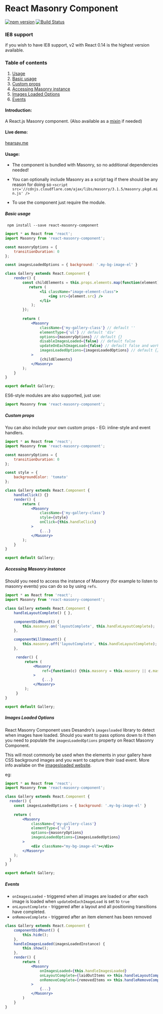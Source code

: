 React Masonry Component
=======================

[![npm version](https://badge.fury.io/js/react-masonry-component.svg)](http://badge.fury.io/js/react-masonry-component)
[![Build Status](https://travis-ci.org/eiriklv/react-masonry-component.svg?branch=master)](https://travis-ci.org/eiriklv/react-masonry-component)

### IE8 support
if you wish to have IE8 support, v2 with React 0.14 is the highest version available.

### Table of contents
1. [Usage](#usage)
  1. [Basic usage](#basic-usage)
  2. [Custom props](#custom-props)
  3. [Accessing Masonry instance](#accessing-masonry-instance)
  4. [Images Loaded Options](#images-loaded-options)
  5. [Events](#events)

#### Introduction:
A React.js Masonry component. (Also available as a [mixin](https://github.com/eiriklv/react-masonry-mixin) if needed)

#### Live demo:
[hearsay.me](http://hearsay-frontend.herokuapp.com)

#### Usage:

* The component is bundled with Masonry, so no additional dependencies needed!
* You can optionally include Masonry as a script tag if there should be any reason for doing so
`<script src='//cdnjs.cloudflare.com/ajax/libs/masonry/3.1.5/masonry.pkgd.min.js' />`

* To use the component just require the module.

##### Basic usage
``` npm install --save react-masonry-component```
```jsx
import * as React from 'react';
import Masonry from 'react-masonry-component';

const masonryOptions = {
    transitionDuration: 0
};

const imagesLoadedOptions = { background: '.my-bg-image-el' }

class Gallery extends React.Component {
    render() {
        const childElements = this.props.elements.map(function(element){
           return (
                <li className="image-element-class">
                    <img src={element.src} />
                </li>
            );
        });
    
        return (
            <Masonry
                className={'my-gallery-class'} // default ''
                elementType={'ul'} // default 'div'
                options={masonryOptions} // default {}
                disableImagesLoaded={false} // default false
                updateOnEachImageLoad={false} // default false and works only if disableImagesLoaded is false
                imagesLoadedOptions={imagesLoadedOptions} // default {}
            >
                {childElements}
            </Masonry>
        );
    }
}

export default Gallery;
```

ES6-style modules are also supported, just use:

```js
import Masonry from 'react-masonry-component';
```

##### Custom props
You can also include your own custom props - EG: inline-style and event handlers.

```jsx
import * as React from 'react';
import Masonry from 'react-masonry-component';

const masonryOptions = {
    transitionDuration: 0
};

const style = {
    backgroundColor: 'tomato'
};

class Gallery extends React.Component {
    handleClick() {}
    render() {
        return (
            <Masonry
                className={'my-gallery-class'}
                style={style}
                onClick={this.handleClick}
            >
                {...}
            </Masonry>
        );
    }
}

export default Gallery;
```

##### Accessing Masonry instance
Should you need to access the instance of Masonry (for example to listen to masonry events)
you can do so by using `refs`.

```jsx
import * as React from 'react';
import Masonry from 'react-masonry-component';

class Gallery extends React.Component {
    handleLayoutComplete() { },

    componentDidMount() {
        this.masonry.on('layoutComplete', this.handleLayoutComplete);
    },

    componentWillUnmount() {
        this.masonry.off('layoutComplete', this.handleLayoutComplete);
    },

     render() {
         return (
             <Masonry
                 ref={function(c) {this.masonry = this.masonry || c.masonry;}.bind(this)}
             >
                 {...}
             </Masonry>
         );
     }
}

export default Gallery;
```
 
##### Images Loaded Options
React Masonry Component uses Desandro's `imagesloaded` library to detect when images have loaded. Should you want to pass
options down to it then you need to populate the `imagesLoadedOptions` property on React Masonry Component.

This will most commonly be used when the elements in your gallery have CSS background images and you want to capture their
load event. More info availabe on the [imagesloaded website](https://imagesloaded.desandro.com/#background).

eg:
```jsx
import * as React from 'react';
import Masonry from 'react-masonry-component';

class Gallery extends React.Component {
  render() {
    const imagesLoadedOptions = { background: '.my-bg-image-el' }
    
    return (
        <Masonry
            className={'my-gallery-class'}
            elementType={'ul'}
            options={masonryOptions}
            imagesLoadedOptions={imagesLoadedOptions}
        >
            <div className="my-bg-image-el"></div>
        </Masonry>
    );
  }
}

export default Gallery;
```

##### Events

- `onImagesLoaded` - triggered when all images are loaded or after each image is loaded when `updateOnEachImageLoad` is set to `true`
- `onLayoutComplete` - triggered after a layout and all positioning transitions have completed.
- `onRemoveComplete` - triggered after an item element has been removed

```jsx
class Gallery extends React.Component {
    componentDidMount() {
        this.hide();
    },
    handleImagesLoaded(imagesLoadedInstance) {
        this.show();
    },
    render() {
        return (
            <Masonry
                onImagesLoaded={this.handleImagesLoaded}
                onLayoutComplete={laidOutItems => this.handleLayoutComplete(laidOutItems)}
                onRemoveComplete={removedItems => this.handleRemoveComplete(removedItems)}
            >
                {...}
            </Masonry>
        )
    }
}
```
